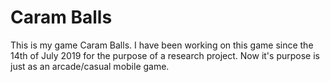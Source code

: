 # Caram Balls
This is my game Caram Balls. I have been working on this game since the 14th of July 2019 for the purpose of a research project. Now it's purpose is just as an arcade/casual mobile game.
